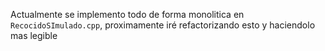Actualmente se implemento todo de forma monolitica en `RecocidoSImulado.cpp`, proximamente iré refactorizando esto y haciendolo mas legible
